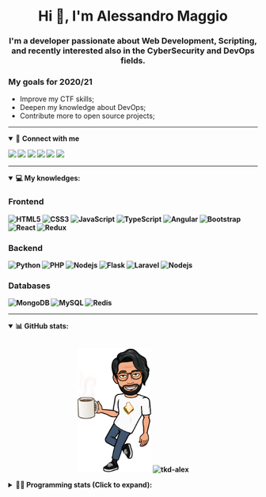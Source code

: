 <h1 align="center">Hi 👋, I'm Alessandro Maggio</h1>
<h3 align="center">I'm a developer passionate about Web Development, Scripting, and recently interested also in the CyberSecurity and DevOps fields.</h3>

### My goals for 2020/21
- Improve my CTF skills;
- Deepen my knowledge about DevOps;
- Contribute more to open source projects;

____

<details open>
<summary>🤝 <b>Connect with me<b></summary>

<p align = "center">

[<img src="https://img.shields.io/badge/twitter-1DA1F2.svg?&style=for-the-badge&logo=twitter&logoColor=white" />](https://twitter.com/TkdAxel)
[<img src ="https://img.shields.io/badge/portfolio-web-%23.svg?&style=for-the-badge&logo=&logoColor=white%22">](https://alessandromaggio.it/)
[<img src ="https://img.shields.io/badge/Telegram-1ca0f1.svg?&style=for-the-badge&logo=Telegram&logoColor=white%22&link=https://t.me/TkdAlex">](https://t.me/TkdAlex/)
[<img src="https://img.shields.io/badge/gmail-c14438.svg?&style=for-the-badge&logo=Gmail&logoColor=white&link=mailto:alex.tkd.alex@gmail.com"/>](mailto:alex.tkd.alex@gmail.com)
[<img src="https://img.shields.io/badge/linkedin-0077B5.svg?&style=for-the-badge&logo=linkedin&logoColor=white" />](https://www.linkedin.com/in/aalessandromaggio/)
[<img src = "https://img.shields.io/badge/instagram-E4405F.svg?&style=for-the-badge&logo=instagram&logoColor=white">](https://www.instagram.com/tkd_alex/)
<!--- [![Visits Badge](https://badges.pufler.dev/visits/tkd-alex/tkd-alex?style=for-the-badge&color=blue)](https://github.com/tkd-alex/tkd-alex) -->

</p>

</details>

---

<details open>
<summary>💻 <b>My knowledges</b>: </summary>

### Frontend
![HTML5](https://img.shields.io/badge/-HTML5-E34F26.svg?style=for-the-badge&logo=html5&logoColor=ffffff)
![CSS3](https://img.shields.io/badge/-CSS3-1572B6.svg?style=for-the-badge&logo=css3)
![JavaScript](https://img.shields.io/badge/-JavaScript-282C34?style=for-the-badge&logo=javascript)
![TypeScript](https://img.shields.io/badge/-TypeScript-007ACC?style=for-the-badge&logo=typescript)
![Angular](https://img.shields.io/badge/-Angular-DD0031?style=for-the-badge&logo=angular)
![Bootstrap](https://img.shields.io/badge/-Bootstrap-563D7C.svg?style=for-the-badge&logo=bootstrap)
![React](https://img.shields.io/badge/-React-282C34.svg?style=for-the-badge&logo=react&logoColor=ffffff)
![Redux](https://img.shields.io/badge/-Redux-764ABC.svg?style=for-the-badge&logo=redux)

### Backend
![Python](https://img.shields.io/badge/-Python-3776AB.svg?style=for-the-badge&logo=Python&logoColor=ffffff)
![PHP](https://img.shields.io/badge/-PHP-777BB4.svg?style=for-the-badge&logo=PHP&logoColor=ffffff)
![Nodejs](https://img.shields.io/badge/-Bash-4EAA25.svg?style=for-the-badge&logo=gnu-bash&logoColor=ffffff)
![Flask](https://img.shields.io/badge/-Flask-282C34.svg?style=for-the-badge&logo=flask)
![Laravel](https://img.shields.io/badge/-Laravel-FF2D20.svg?style=for-the-badge&logo=laravel&logoColor=ffffff)
![Nodejs](https://img.shields.io/badge/-Nodejs-339933.svg?style=for-the-badge&logo=Node.js&logoColor=ffffff)

### Databases
![MongoDB](https://img.shields.io/badge/-MongoDB-47A248?style=for-the-badge&logo=mongodb&logoColor=ffffff)
![MySQL](https://img.shields.io/badge/-MySQL-4479A1?style=for-the-badge&logo=mysql&logoColor=ffffff)
![Redis](https://img.shields.io/badge/-Redis-DC382D?style=for-the-badge&logo=Redis&logoColor=ffffff)

</details>

---

<details open>
 <summary>📊 <b>GitHub stats</b>: </summary>

<br>

<p align = "center">
    <img src="https://raw.githubusercontent.com/Tkd-Alex/tkd-alex/master/images/321517cd-ff68-41a7-b0d1-e765680568a7-8b6448d9-c944-4146-b633-adbdd25cb471-v1.png" height="250" />
    <img src="https://github-readme-stats.vercel.app/api?username=tkd-alex&show_icons=true&count_private=true&hide_border=true&line_height=25" alt="tkd-alex">
</p>

</design>

<details>
 <summary>👨‍💻 <b>Programming stats (Click to expand)</b>: </summary>
 
<!--START_SECTION:waka-->
**I'm an Early 🐤** 

```text
🌞 Morning    358 commits    █████░░░░░░░░░░░░░░░░░░░░   22.25% 
🌆 Daytime    650 commits    ██████████░░░░░░░░░░░░░░░   40.4% 
🌃 Evening    559 commits    ████████░░░░░░░░░░░░░░░░░   34.74% 
🌙 Night      42 commits     ░░░░░░░░░░░░░░░░░░░░░░░░░   2.61%

```
📅 **I'm Most Productive on Wednesday** 

```text
Monday       252 commits    ████░░░░░░░░░░░░░░░░░░░░░   15.66% 
Tuesday      281 commits    ████░░░░░░░░░░░░░░░░░░░░░   17.46% 
Wednesday    324 commits    █████░░░░░░░░░░░░░░░░░░░░   20.14% 
Thursday     237 commits    ███░░░░░░░░░░░░░░░░░░░░░░   14.73% 
Friday       257 commits    ████░░░░░░░░░░░░░░░░░░░░░   15.97% 
Saturday     122 commits    ██░░░░░░░░░░░░░░░░░░░░░░░   7.58% 
Sunday       136 commits    ██░░░░░░░░░░░░░░░░░░░░░░░   8.45%

```


📊 **This Week I Spent My Time On** 

```text
⌚︎ Time Zone: Europe/Rome

💬 Programming Languages: 
Java                     4 hrs 13 mins       ██████████████░░░░░░░░░░░   59.24% 
Text                     1 hr 1 min          ███░░░░░░░░░░░░░░░░░░░░░░   14.4% 
Python                   51 mins             ███░░░░░░░░░░░░░░░░░░░░░░   12.01% 
JavaScript               40 mins             ██░░░░░░░░░░░░░░░░░░░░░░░   9.43% 
HTML                     10 mins             ░░░░░░░░░░░░░░░░░░░░░░░░░   2.53%

🔥 Editors: 
VS Code                  3 hrs 24 mins       ████████████░░░░░░░░░░░░░   47.77% 
Android Studio           2 hrs 36 mins       █████████░░░░░░░░░░░░░░░░   36.54% 
Sublime Text             1 hr 7 mins         ████░░░░░░░░░░░░░░░░░░░░░   15.69%

🐱‍💻 Projects: 
Parental Control         2 hrs 35 mins       █████████░░░░░░░░░░░░░░░░   36.43% 
Giannetto-Mobile         1 hr 37 mins        █████░░░░░░░░░░░░░░░░░░░░   22.7% 
OnlyFans-Automation      1 hr 13 mins        ████░░░░░░░░░░░░░░░░░░░░░   17.12% 
Unknown Project          1 hr 7 mins         ████░░░░░░░░░░░░░░░░░░░░░   15.69% 
PandaScripts-Chrome-Exten32 mins             ██░░░░░░░░░░░░░░░░░░░░░░░   7.58%

💻 Operating System: 
Linux                    7 hrs 7 mins        █████████████████████████   100.0%

```

**I Mostly Code in Python** 

```text
Python                   29 repos            ██████████░░░░░░░░░░░░░░░   39.73% 
JavaScript               12 repos            ████░░░░░░░░░░░░░░░░░░░░░   16.44% 
CSS                      6 repos             ██░░░░░░░░░░░░░░░░░░░░░░░   8.22% 
PHP                      5 repos             █░░░░░░░░░░░░░░░░░░░░░░░░   6.85% 
HTML                     5 repos             █░░░░░░░░░░░░░░░░░░░░░░░░   6.85%

```



 Last Updated on 10/11/2021
<!--END_SECTION:waka-->

</details>
